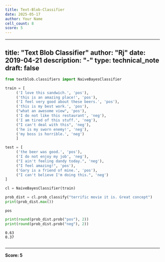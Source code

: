 ```yaml
---
title: Text-Blob-Classifier
date: 2025-05-17
author: Your Name
cell_count: 8
score: 5
---
```


---
title: "Text Blob Classifier"
author: "Rj"
date: 2019-04-21
description: "-"
type: technical_note
draft: false
---

```python
from textblob.classifiers import NaiveBayesClassifier
```


```python
train = [
     ('I love this sandwich.', 'pos'),
     ('this is an amazing place!', 'pos'),
     ('I feel very good about these beers.', 'pos'),
     ('this is my best work.', 'pos'),
     ("what an awesome view", 'pos'),
     ('I do not like this restaurant', 'neg'),
     ('I am tired of this stuff.', 'neg'),
     ("I can't deal with this", 'neg'),
     ('he is my sworn enemy!', 'neg'),
     ('my boss is horrible.', 'neg')
     ]
```


```python
test = [
     ('the beer was good.', 'pos'),
     ('I do not enjoy my job', 'neg'),
     ("I ain't feeling dandy today.", 'neg'),
     ("I feel amazing!", 'pos'),
     ('Gary is a friend of mine.', 'pos'),
     ("I can't believe I'm doing this.", 'neg')
]
```


```python
cl = NaiveBayesClassifier(train)
```


```python
prob_dist = cl.prob_classify("terrific movie it is. Great concept")
print(prob_dist.max())
```

    pos



```python
print(round(prob_dist.prob("pos"), 2))
print(round(prob_dist.prob("neg"), 2))
```

    0.63
    0.37



```python

```


---
**Score: 5**